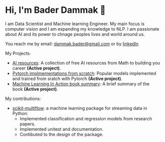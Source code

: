 # Hi, I'm Bader Dammak 👋 


I am Data Scientist and Machine learning Engineer. My main focus is computer vision and I am expanding my knowledge to NLP. I am passionate about AI and its power to chnage peoples lives and world around us.

You reach me by email: dammak.bader@gmail.com or by [linkedIn](https://www.linkedin.com/in/bader-dammak/)


My Projects:

* [AI resources](https://github.com/Darkmyter/AI-resources): A collection of free AI resources from Math to building you career **(Active project)**.
* [Pytorch implmementations from scratch](https://github.com/Darkmyter/Popular-models-implemented-in-Pytorch): Popular models implemented and trained from sratch with Pytorch **(Active project)**.
* [Machine Learning In Action book summary](https://github.com/Darkmyter/Machine-Learning-In-Action-Summary): A brief summary of the book **(Active project)**.


My contributions:

* [scikit-multiflow](https://github.com/scikit-multiflow/scikit-multiflow): a machine learning package for streaming data in Python:
  * Implemented classification and regression models from research papers.
  * Implemented unitest and documentation.
  * Contibuted to the design of the package.

<!---
Darkmyter/Darkmyter is a ✨ special ✨ repository because its `README.md` (this file) appears on your GitHub profile.
You can click the Preview link to take a look at your changes.
--->
